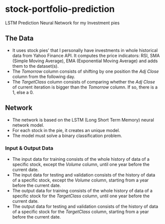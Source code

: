 # stock-portfolio-prediction
LSTM Prediction Neural Network for my Investment pies

## The Data
 - It uses stock pies' that I personally have investments in whole historical data from Yahoo Finance API. It computes the price indicators: RSI, SMA (Simple Moving Average), EMA (Exponential Moving Average) and adds them to the dataset(s).
 - The *Tomorrow* column consists of shifting by one position the *Adj Close* column from the following day.
 - The *TargetClass* column consists of comparing whether the *Adj Close* of current iteration is bigger than the *Tomorrow* column. If so, there is a 1, else a 0.

## Network
 - The network is based on the LSTM (Long Short Term Memory) neural network  model.
 - For each stock in the pie, it creates an unique model.
 - The model must solve a binary classification problem.

### Input & Output Data
 - The input data for training consists of the whole history of data of a specific stock, except the *Volume* column, until one year before the current date.
 - The input data for testing and validation consists of the history of data of a specific stock, except the *Volume* column, starting from a year before the current date.
 - The output data for training consists of the whole history of data of a specific stock for the *TargetClass* column, until one year before the current date.
 - The output data for testing and validation consists of the history of data of a specific stock for the *TargetClass* column, starting from a year before the current date.